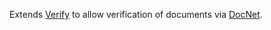 Extends [Verify](https://github.com/VerifyTests/Verify) to allow verification of documents via [DocNet](https://github.com/GowenGit/docnet).